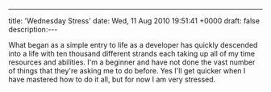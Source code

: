 ---
title: 'Wednesday Stress'
date: Wed, 11 Aug 2010 19:51:41 +0000
draft: false
description:---

What began as a simple entry to life as a developer has quickly descended into a life with ten thousand different strands each taking up all of my time resources and abilities. I'm a beginner and have not done the vast number of things that they're asking me to do before. Yes I'll get quicker when I have mastered how to do it all, but for now I am very stressed.